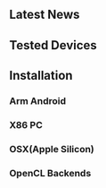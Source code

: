 ## Latest News

## Tested Devices

## Installation
### Arm Android

### X86 PC

### OSX(Apple Silicon)

### OpenCL Backends

